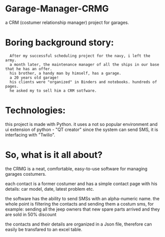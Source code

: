 # Garage-Manager-CRMG
a CRM (costumer relationship manager) project for garages.

# Boring background story:
      After my successful scheduling project for the navy, i left the army.
      a month later, the maintenance manager of all the ships in our base that he has an offer.
      his brother, a handy man by himself, has a garage. 
      a 20 years old garage!
      his clients were "organized" in Binders and notebooks. hundreds of pages.
      he asked my to sell him a CRM sotfware.
      
# Technologies:
  this project is made with Python.
  it uses a not so popular environment and ui extension of python - "QT creator"
  since the system can send SMS, it is interfacing with "Twilio".
  
# So, what is it all about?

  the CRMG is a neat, comfortable, easy-to-use software for managing garages costumers.
  
  each contact is a former costumer and has a simple contact page with his details: car model, date, latest problem etc.
  
  the software has the ability to send SMSs with an alpha-numeric name.
  the whole point is filtering the contacts and sending them a costum sms,
  for example: sending all the jeep owners that new spare parts arrived and they are sold in 50% discount
  
  the contacts and their details are organized in a Json file, therefore can easily be transfared to an excel table.
